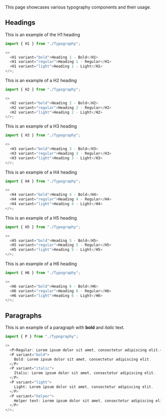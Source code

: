 This page showcases various typography components and their usage.

## Headings

This is an example of the H1 heading

```js
import { H1 } from "./Typography";

<>
  <H1 variant="bold">Heading 1 - Bold</H1>
  <H1 variant="regular">Heading 1 - Regular</H1>
  <H1 variant="light">Heading 1 - Light</H1>
</>;
```

This is an example of a H2 heading

```js
import { H2 } from "./Typography";

<>
  <H2 variant="bold">Heading 2 - Bold</H2>
  <H2 variant="regular">Heading 2 - Regular</H2>
  <H2 variant="light">Heading 2 - Light</H2>
</>;
```

This is an example of a H3 heading

```js
import { H3 } from "./Typography";

<>
  <H3 variant="bold">Heading 3 - Bold</H3>
  <H3 variant="regular">Heading 3 - Regular</H3>
  <H3 variant="light">Heading 3 - Light</H3>
</>;
```

This is an example of a H4 heading

```js
import { H4 } from "./Typography";

<>
  <H4 variant="bold">Heading 4 - Bold</H4>
  <H4 variant="regular">Heading 4 - Regular</H4>
  <H4 variant="light">Heading 4 - Light</H4>
</>;
```

This is an example of a H5 heading

```js
import { H5 } from "./Typography";

<>
  <H5 variant="bold">Heading 5 - Bold</H5>
  <H5 variant="regular">Heading 5 - Regular</H5>
  <H5 variant="light">Heading 5 - Light</H5>
</>;
```

This is an example of a H6 heading

```js
import { H6 } from "./Typography";

<>
  <H6 variant="bold">Heading 6 - Bold</H6>
  <H6 variant="regular">Heading 6 - Regular</H6>
  <H6 variant="light">Heading 6 - Light</H6>
</>;
```

## Paragraphs

This is an example of a paragraph with **bold** and _italic_ text.

```js
import { P } from "./Typography";

<>
  <P>Regular: Lorem ipsum dolor sit amet, consectetur adipiscing elit.</P>
  <P variant="bold">
    Bold: Lorem ipsum dolor sit amet, consectetur adipiscing elit.
  </P>
  <P variant="italic">
    Italic: Lorem ipsum dolor sit amet, consectetur adipiscing elit.
  </P>
  <P variant="light">
    Light: Lorem ipsum dolor sit amet, consectetur adipiscing elit.
  </P>
  <P variant="helper">
    Helper text: Lorem ipsum dolor sit amet, consectetur adipiscing elit.
  </P>
</>;
```

